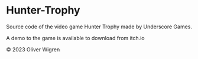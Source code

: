 # Hunter-Trophy
 Source code of the video game Hunter Trophy made by Underscore Games.

A demo to the game is available to download from itch.io

© 2023 Oliver Wigren
